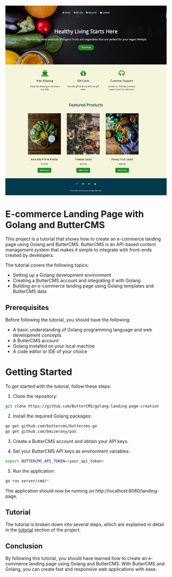 <p align="center">
  <img src="ui/static/img/fhVWqMRW.png" alt="ButterCMS-landing-page" width="700"/>
</p>

# E-commerce Landing Page with Golang and ButterCMS
This project is a tutorial that shows how to create an e-commerce landing page using Golang and ButterCMS. ButterCMS is an API-based content management system that makes it simple to integrate with front-ends created by developers.

The tutorial covers the following topics:

- Setting up a Golang development environment
- Creating a ButterCMS account and integrating it with Golang
- Building an e-commerce landing page using Golang templates and ButterCMS data

## Prerequisites
Before following the tutorial, you should have the following:

- A basic understanding of Golang programming language and web development concepts
- A ButterCMS account
- Golang installed on your local machine
- A code editor or IDE of your choice

# Getting Started
To get started with the tutorial, follow these steps:

1. Clone the repository:
```sh
git clone https://github.com/ButterCMS/golang-landing-page-creation
```
2. Install the required Golang packages:
```bash
go get github.com/buttercms/buttercms-go
go get github.com/bmizerany/pat
```
3. Create a ButterCMS account and obtain your API keys.

4. Set your ButterCMS API keys as environment variables:

```sh
export BUTTERCMS_API_TOKEN=<your_api_token>
```
5. Run the application:
```sh
go run server/cmd/*
```
The application should now be running on http://localhost:8080/landing-page.

## Tutorial
The tutorial is broken down into several steps, which are explained in detail in the [tutorial](https://buttercms.com/blog/golang-app-tutorial-ecommerce-landing-pages/) section of the project.

## Conclusion
By following this tutorial, you should have learned how to create an e-commerce landing page using Golang and ButterCMS. With ButterCMS and Golang, you can create fast and responsive web applications with ease.